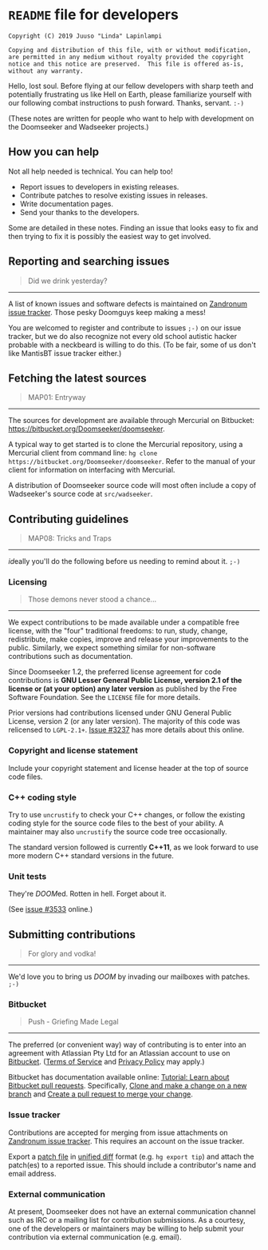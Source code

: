 # `README` file for developers

    Copyright (C) 2019 Juuso "Linda" Lapinlampi

    Copying and distribution of this file, with or without modification,
    are permitted in any medium without royalty provided the copyright
    notice and this notice are preserved.  This file is offered as-is,
    without any warranty.

Hello, lost soul. Before flying at our fellow developers with sharp teeth and
potentially frustrating us like Hell on Earth, please familiarize yourself with
our following combat instructions to push forward. Thanks, servant. `:-)`

(These notes are written for people who want to help with development on the
Doomseeker and Wadseeker projects.)

## How you can help

Not all help needed is technical. You can help too!

* Report issues to developers in existing releases.
* Contribute patches to resolve existing issues in releases.
* Write documentation pages.
* Send your thanks to the developers.

Some are detailed in these notes. Finding an issue that looks easy to fix and
then trying to fix it is possibly the easiest way to get involved.

## Reporting and searching issues

> Did we drink yesterday?

----

A list of known issues and software defects is maintained on [Zandronum issue
tracker](https://zandronum.com/tracker/). Those pesky Doomguys keep making a
mess!

You are welcomed to register and contribute to issues `;-)` on our issue
tracker, but we do also recognize not every old school autistic hacker probable
with a neckbeard is willing to do this. (To be fair, some of us don't like
MantisBT issue tracker either.)

## Fetching the latest sources

> MAP01: Entryway

----

The sources for development are available through Mercurial on Bitbucket:
<https://bitbucket.org/Doomseeker/doomseeker>.

A typical way to get started is to clone the Mercurial repository, using a
Mercurial client from command line: `hg clone
https://bitbucket.org/Doomseeker/doomseeker`. Refer to the manual of your
client for information on interfacing with Mercurial.

A distribution of Doomseeker source code will most often include a copy of
Wadseeker's source code at `src/wadseeker`.

## Contributing guidelines

> MAP08: Tricks and Traps

----

*id*eally you'll do the following before us needing to remind about it. `;-)`

### Licensing

> Those demons never stood a chance...

----

We expect contributions to be made available under a compatible free license,
with the "four" traditional freedoms: to run, study, change, redistribute, make
copies, improve and release your improvements to the public. Similarly, we
expect something similar for non-software contributions such as documentation.

Since Doomseeker 1.2, the preferred license agreement for code contributions is
**GNU Lesser General Public License, version 2.1 of the license or (at your
option) any later version** as published by the Free Software Foundation. See
the `LICENSE` file for more details.

Prior versions had contributions licensed under GNU General Public License,
version 2 (or any later version). The majority of this code was relicensed to
`LGPL-2.1+`. [Issue #3237](https://zandronum.com/tracker/view.php?id=3237) has
more details about this online.

### Copyright and license statement

Include your copyright statement and license header at the top of source code
files.

### C++ coding style

Try to use `uncrustify` to check your C++ changes, or follow the existing
coding style for the source code files to the best of your ability. A
maintainer may also `uncrustify` the source code tree occasionally.

The standard version followed is currently **C++11**, as we look forward to use
more modern C++ standard versions in the future.

### Unit tests

They're *DOOM*ed. Rotten in hell. Forget about it.

(See [issue #3533](https://zandronum.com/tracker/view.php?id=3533) online.)

## Submitting contributions

> For glory and vodka!

----

We'd love you to bring us *DOOM* by invading our mailboxes with patches. `;-)`

### Bitbucket

> Push - Griefing Made Legal

----

The preferred (or convenient way) way of contributing is to enter into an
agreement with Atlassian Pty Ltd for an Atlassian account to use on
[Bitbucket](https://bitbucket.org/). ([Terms of
Service](https://www.atlassian.com/legal/cloud-terms-of-service) and [Privacy
Policy](https://www.atlassian.com/legal/privacy-policy) may apply.)

Bitbucket has documentation available online: [Tutorial: Learn about Bitbucket
pull
requests](https://confluence.atlassian.com/bitbucket/tutorial-learn-about-bitbucket-pull-requests-774243385.html).
Specifically, [Clone and make a change on a new
branch](https://confluence.atlassian.com/bitbucket/clone-and-make-a-change-on-a-new-branch-774243398.html)
and [Create a pull request to merge your
change](https://confluence.atlassian.com/bitbucket/create-a-pull-request-to-merge-your-change-774243413.html).

### Issue tracker

Contributions are accepted for merging from issue attachments on [Zandronum
issue tracker](https://zandronum.com/tracker/). This requires an account on the
issue tracker.

Export a [patch file](https://www.mercurial-scm.org/wiki/PatchFile) in [unified
diff](https://www.mercurial-scm.org/wiki/UnifiedDiff) format (e.g. `hg export
tip`) and attach the patch(es) to a reported issue. This should include a
contributor's name and email address.

### External communication

At present, Doomseeker does not have an external communication channel such as
IRC or a mailing list for contribution submissions. As a courtesy, one of the
developers or maintainers may be willing to help submit your contribution via
external communication (e.g. email).
